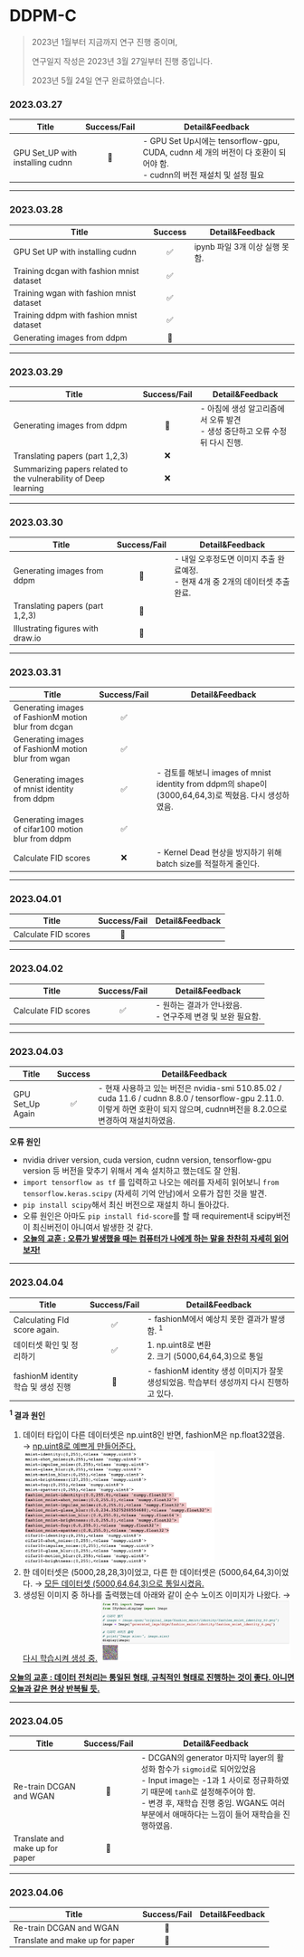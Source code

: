 # DDPM-C


> 2023년 1월부터 지금까지 연구 진행 중이며,
>
> 연구일지 작성은 2023년 3월 27일부터 진행 중입니다.
>
> 2023년 5월 24일 연구 완료하였습니다.

### 2023.03.27

| Title                            | Success/Fail | Detail&Feedback                                              |
| -------------------------------- | :----------: | ------------------------------------------------------------ |
| GPU Set_UP with installing cudnn |      🔄       | - GPU Set Up시에는 tensorflow-gpu, CUDA, cudnn 세 개의 버전이 다 호환이 되어야 함.<br />- cudnn의 버전 재설치 및 설정 필요 |

<hr>

### 2023.03.28

| Title                                     | Success | Detail&Feedback                |
| ----------------------------------------- | :-----: | ------------------------------ |
| GPU Set UP with installing cudnn          |    ✅    | ipynb 파일 3개 이상 실행 못함. |
| Training dcgan with fashion mnist dataset |    ✅    |                                |
| Training wgan with fashion mnist dataset  |    ✅    |                                |
| Training ddpm with fashion mnist dataset  |    ✅    |                                |
| Generating images from ddpm               |    🔄    |                                |

<hr>

### 2023.03.29

| Title                                                        | Success/Fail | Detail&Feedback                                              |
| ------------------------------------------------------------ | :----------: | ------------------------------------------------------------ |
| Generating images from ddpm                                  |      🔄       | - 아침에 생성 알고리즘에서 오류 발견<br />- 생성 중단하고 오류 수정 뒤 다시 진행. |
| Translating papers (part 1,2,3)                              |      ❌       |                                                              |
| Summarizing papers related to the vulnerability of Deep learning |      ❌       |                                                              |

<hr>

### 2023.03.30

| Title                             | Success/Fail | Detail&Feedback                                              |
| --------------------------------- | :----------: | ------------------------------------------------------------ |
| Generating images from ddpm       |      🔄       | - 내일 오후정도면 이미지 추출 완료예정.<br />- 현재 4개 중 2개의 데이터셋 추출 완료. |
| Translating papers (part 1,2,3)   |      🔄       |                                                              |
| Illustrating figures with draw.io |      🔄       |                                                              |

<hr>

### 2023.03.31

| Title                                                | Success/Fail | Detail&Feedback                                              |
| ---------------------------------------------------- | :----------: | ------------------------------------------------------------ |
| Generating images of FashionM motion blur from dcgan |      ✅       |                                                              |
| Generating images of FashionM motion blur from wgan  |      ✅       |                                                              |
| Generating images of mnist identity from ddpm        |      ✅       | - 검토를 해보니 images of mnist identity from ddpm의 shape이 (3000,64,64,3)로 찍혔음. 다시 생성하였음. |
| Generating images of cifar100 motion blur from ddpm  |      ✅       |                                                              |
| Calculate FID scores                                 |      ❌       | - Kernel Dead 현상을 방지하기 위해 batch size를 적절하게 줄인다. |

<hr> 

### 2023.04.01

| Title                                                | Success/Fail | Detail&Feedback                                              |
| -------------------- | :-----: | ------------------------------------------------------------ |
| Calculate FID scores | 🔄    |                                                              |

<hr>

### 2023.04.02

| Title                | Success/Fail | Detail&Feedback                                              |
| -------------------- | :----------: | ------------------------------------------------------------ |
| Calculate FID scores |      ✅       | - 원하는 결과가 안나왔음. <br />- 연구주제 변경 및 보완 필요함. |

<hr>

### 2023.04.03

| Title            | Success | Detail&Feedback                                              |
| ---------------- | :-----: | ------------------------------------------------------------ |
| GPU Set_Up Again |    ✅    | - 현재 사용하고 있는 버전은 nvidia-smi 510.85.02 / cuda 11.6 / cudnn 8.8.0 /  tensorflow-gpu 2.11.0. 이렇게 하면 호환이 되지 않으며, cudnn버전을 8.2.0으로 변경하여 재설치하였음. |

**오류 원인**

- nvidia driver version, cuda version, cudnn version, tensorflow-gpu version 등 버전을 맞추기 위해서 계속 설치하고 했는데도 잘 안됨.
- `import tensorflow as tf` 를 입력하고 나오는 에러를 자세히 읽어보니 `from tensorflow.keras.scipy` (자세히 기억 안남)에서 오류가 잡힌 것을 발견.
- `pip install scipy`해서 최신 버전으로 재설치 하니 돌아갔다.
- 오류 원인은 아마도 `pip install fid-score`를 할 때 requirement내 scipy버전이 최신버전이 아니여서 발생한 것 같다. 
- **<u>오늘의 교훈 : 오류가 발생했을 때는 컴퓨터가 나에게 하는 말을 찬찬히 자세히 읽어보자!</u>**

<hr>

### 2023.04.04

| Title                               | Success/Fail | Detail&Feedback                                              |
| ----------------------------------- | :----------: | ------------------------------------------------------------ |
| Calculating FId score again.        |      ✅       | - fashionM에서 예상치 못한 결과가 발생함. $^{1}$             |
| 데이터셋 확인 및 정리하기           |      ✅       | 1. np.uint8로 변환<br />2. 크기 (5000,64,64,3)으로 통일      |
| fashionM identity 학습 및 생성 진행 |      🔄       | - fashionM identity 생성 이미지가 잘못 생성되었음. 학습부터 생성까지 다시 진행하고 있다. |

**$^{1}$ 결과 원인** 

1) 데이터 타입이 다른 데이터셋은 np.uint8인 반면, fashionM은 np.float32였음.  $\rightarrow$ <u>np.uint8로 예쁘게 만들어준다.</u>
   <img src="./img/figure1.png" alt="Github_Logo" style="zoom:33%;" />  
2) 한 데이터셋은 (5000,28,28,3)이었고, 다른 한 데이터셋은 (5000,64,64,3)이었다. $\rightarrow$ <u>모든 데이터셋 (5000,64,64,3)으로 통일시켰음.</u>
3) 생성된 이미지 중 하나를 출력했는데 아래와 같이 순수 노이즈 이미지가 나왔다. $\rightarrow$ <u>다시 학습시켜 생성 중.</u>
   <img src="./img/figure3.png" alt="Github_Logo" style="zoom:33%;" />

**<u>오늘의 교훈 : 데이터 전처리는 통일된 형태, 규칙적인 형태로 진행하는 것이 좋다. 아니면 오늘과 같은 현상 반복될 듯.</u>** 

<hr>

### 2023.04.05

| Title                           | Success/Fail | Detail&Feedback                                              |
| ------------------------------- | :----------: | ------------------------------------------------------------ |
| Re-train DCGAN and WGAN         |      🔄       | - DCGAN의 generator 마지막 layer의 활성화 함수가 `sigmoid`로 되어있었음<br />- Input image는 -1과 1 사이로 정규화하였기 때문에 `tanh`로 설정해주어야 함.<br />- 변경 후, 재학습 진행 중임. WGAN도 여러 부분에서 애매하다는 느낌이 들어 재학습을 진행하였음. |
| Translate and make up for paper |      🔄       |                                                              |

<hr>

### 2023.04.06

| Title                           | Success/Fail | Detail&Feedback |
| ------------------------------- | :----------: | --------------- |
| Re-train DCGAN and WGAN         |      🔄       |                 |
| Translate and make up for paper |      🔄       |                 |

